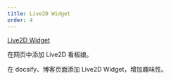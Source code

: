 ```yaml
---
title: Live2D Widget
order: 4
---
```


[Live2D Widget](https://github.com/stevenjoezhang/live2d-widget)

在网页中添加 Live2D 看板娘。

在 docsify、博客页面添加 Live2D Widget，增加趣味性。
